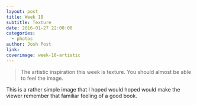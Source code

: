 ```yaml
---
layout: post
title: Week 18
subtitle: Texture
date: 2016-01-27 22:00:00
categories:
  - photos
author: Josh Post
link:
coverimage: week-18-artistic
---
```



> The artistic inspiration this week is texture. You should almost be able to feel the image.

This is a rather simple image that I hoped would hoped would make the viewer remember that familiar feeling of a good book.
